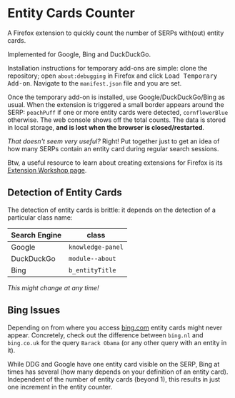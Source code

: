 # Entity Cards Counter

A Firefox extension to quickly count the number of SERPs with(out) entity cards. 

Implemented for Google, Bing and DuckDuckGo.

Installation instructions for temporary add-ons are simple: clone the repository; open `about:debugging` in Firefox and click <kbd>Load Temporary Add-on</kbd>. Navigate to the `manifest.json` file and you are set.

Once the temporary add-on is installed, use Google/DuckDuckGo/Bing as usual. When the extension is triggered a small border appears around the SERP: `peachPuff` if one or more entity cards were detected, `cornflowerBlue` otherwise. The web console shows off the total counts. The data is stored in local storage, **and is lost when the browser is closed/restarted**.

*That doesn't seem very useful?* Right! Put together just to get an idea of how many SERPs contain an entity card during regular search sessions.

Btw, a useful resource to learn about creating extensions for Firefox is its [Extension Workshop page](https://extensionworkshop.com/).

## Detection of Entity Cards

The detection of entity cards is brittle: it depends on the detection of a particular class name:

| Search Engine     | class |
|------------|-------------------|
| Google     | `knowledge-panel` |
| DuckDuckGo | `module--about`   |
| Bing       | `b_entityTitle`   |

*This might change at any time!*

## Bing Issues

Depending on from where you access [bing.com](https://www.bing.com) entity cards might never appear. Concretely, check out the difference between `bing.nl` and `bing.co.uk` for the query `Barack Obama` (or any other query with an entity in it).

While DDG and Google have one entity card visible on the SERP, Bing at times has several (how many depends on your definition of an entity card). Independent of the number of entity cards (beyond 1), this results in just one increment in the entity counter.